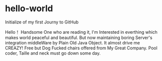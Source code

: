 # hello-world
Initialize of my first Journy to GitHub

Hello！
Handsome One who are reading it, I'm Interested in everthing which makes world peaceful and beautiful.
    But now maintaining boring Server's integration middleWare by Plain Old Java Object. It almost drive me CREAZY!
    Free but Dog Fucked chairs offered from My Great Company.
    Pool coder, Taille and neck must go down some day.
